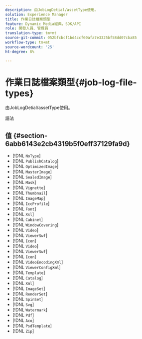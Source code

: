 ```yaml
---
description: 由JobLogDetial/assetType使用。
solution: Experience Manager
title: 作業日誌檔案類型
feature: Dynamic Media經典，SDK/API
role: 開發人員、管理員
translation-type: tm+mt
source-git-commit: 052bfcbcf1bd4ccf60afa7e3325bf58dd07cba85
workflow-type: tm+mt
source-wordcount: '25'
ht-degree: 8%

---
```



# 作業日誌檔案類型{#job-log-file-types}

由JobLogDetial/assetType使用。

語法

## 值 {#section-6abb6143e2cb4319b5f0eff37129fa9d}

* [!DNL `NoType`]
* [!DNL `PublishCatalog`]
* [!DNL `OptimizedImage`]
* [!DNL `MasterImage`]
* [!DNL `SealedImage`]
* [!DNL `Mask`]
* [!DNL `Vignette`]
* [!DNL `Thumbnail`]
* [!DNL `ImageMap`]
* [!DNL `IccProfile`]
* [!DNL `Font`]
* [!DNL `Xsl`]
* [!DNL `Cabinet`]
* [!DNL `WindowCovering`]
* [!DNL `Video`]
* [!DNL `ViewerSwf`]
* [!DNL `Icon`]
* [!DNL `Video`]
* [!DNL `ViewerSwf`]
* [!DNL `Icon`]
* [!DNL `VideoEncodingXml`]
* [!DNL `ViewerConfigXml`]
* [!DNL `Template`]
* [!DNL `Catalog`]
* [!DNL `Xml`]
* [!DNL `ImageSet`]
* [!DNL `RenderSet`]
* [!DNL `SpinSet`]
* [!DNL `Svg`]
* [!DNL `Watermark`]
* [!DNL `Pdf`]
* [!DNL `Aco`]
* [!DNL `PsdTemplate`]
* [!DNL `Zip`]

